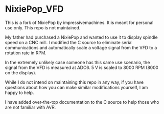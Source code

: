 # NixiePop_VFD

This is a fork of NixiePop by impressivemachines. It is meant for personal use only. This repo is not maintained.

My father had purchased a NixiePop and wanted to use it to display spindle speed on a CNC mill. I modified the C source to eliminate serial communications and automatically scale a voltage signal from the VFD to a rotation rate in RPM. 

In the extremely unlikely case someone has this same use scenario, the signal from the VFD is measured at ADC6. 5 V is scaled to 8000 RPM (8000 on the display). 

While I do not intend on maintaining this repo in any way, if you have questions about how you can make similar modifications yourself, I am happy to help.

I have added over-the-top documentation to the C source to help those who are not familiar with AVR. 
